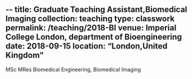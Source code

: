 --
title: Graduate Teaching Assistant,Biomedical Imaging
collection: teaching
type: classwork
permalink: /teaching/2018-BI
venue: Imperial College London, department of Bioengineering
date: 2018-09-15
location: “London,United Kingdom"
---

MSc MRes Biomedical Engineering, Biomedical Imaging